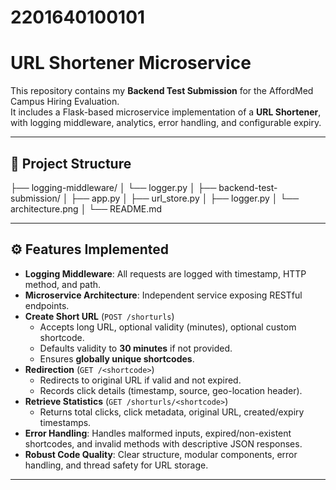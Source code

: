 # 2201640100101

# URL Shortener Microservice

This repository contains my **Backend Test Submission** for the AffordMed Campus Hiring Evaluation.  
It includes a Flask-based microservice implementation of a **URL Shortener**, with logging middleware, analytics, error handling, and configurable expiry.

---

## 📌 Project Structure
├── logging-middleware/
│ └── logger.py 
│
├── backend-test-submission/
│ ├── app.py
│ ├── url_store.py 
│ ├── logger.py 
│ └── architecture.png 
│
└── README.md 

---

## ⚙️ Features Implemented

- **Logging Middleware**: All requests are logged with timestamp, HTTP method, and path.  
- **Microservice Architecture**: Independent service exposing RESTful endpoints.  
- **Create Short URL** (`POST /shorturls`)  
  - Accepts long URL, optional validity (minutes), optional custom shortcode.  
  - Defaults validity to **30 minutes** if not provided.  
  - Ensures **globally unique shortcodes**.  
- **Redirection** (`GET /<shortcode>`)  
  - Redirects to original URL if valid and not expired.  
  - Records click details (timestamp, source, geo-location header).  
- **Retrieve Statistics** (`GET /shorturls/<shortcode>`)  
  - Returns total clicks, click metadata, original URL, created/expiry timestamps.  
- **Error Handling**: Handles malformed inputs, expired/non-existent shortcodes, and invalid methods with descriptive JSON responses.  
- **Robust Code Quality**: Clear structure, modular components, error handling, and thread safety for URL storage.

---


